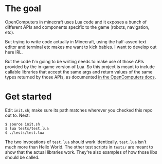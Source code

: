 
# The goal
OpenComputers in minecraft uses Lua code and it exposes a bunch of different 
APIs and components specific to the game (robots, navigation, etc).  

But trying to write code actually in Minecraft, using the half-assed text editor 
and terminal etc makes me want to kick babies.  I want to develop out here IRL.

But the code I'm going to be writing needs to make use of those APIs provided by 
the in-game version of Lua.  So this project is meant to include callable 
libraries that accept the same args and return values of the same types returned 
by those APIs, as documented [in the OpenComputers docs](https://ocdoc.cil.li/).

# Get started
Edit `init.sh`; make sure its path matches wherever you checked this repo out 
to.  Next:
```shell
$ source init.sh
$ lua tests/test.lua
$ ./tests/test.lua
```
The two invocations of `test.lua` should work identically.  `test.lua` isn't 
much more than Hello World.  The other test scripts in `tests/` are meant to 
show that the actual libraries work.  They're also examples of how those libs 
should be called.



